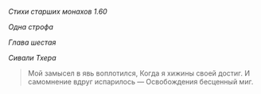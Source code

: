 *Стихи старших монахов 1\.60*

*Одна строфа*

*Глава шестая*

*Сивали Тхера*

> Мой замысел в явь воплотился,
> Когда я хижины своей достиг\.
> И самомнение вдруг испарилось —
> Освобождения бесценный миг\.